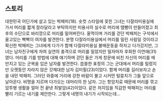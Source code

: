 ## 스토리



 대한민국 어딘가에 살고 있는 박패피(18). 숏컷 스타일에 꽂힌 그녀는 다잘라미용실에 가서 머리를 짧게 잘라달라고 부탁하지만 미용사의 실수로 머리에 땜빵이 만들어졌고 최후의 수단으로 바리깡으로 머리를 밀어버린다. 울먹이며 거리를 걷던 박패피는 구석에서 울고있는 빡빡이 여자를 발견한다. 분명 다잘라미용실에서 머리를 밀린 사람일 것이라고 확신한 박패피는 그녀에게 다가가 함께 다잘라미용실 불매운동을 하자고 다가갔지만, 그녀는 남자친구에게 차여 실연의 충격으로 머리를 밀었지만 밀자마자 후회한 이연애(31)였다. 머리를 기를 방법에 대해 얘기하며 걷던 둘은 가게 창문에 비친 자신의 머리를 매만지고 있는 군복을 입은 남자를 발견한다. 씁쓸한 표정의 그는 군대에서 머리를 밀렸지만 오랫동안 자라지 않은 갓제대한 남자 김미필(23)이었다. 함께 머리를 길러보자고 손을 내민 박패피. 그러던 와중에 거리에 강한 바람이 불고 시커먼 털뭉치가 그들 앞으로 날아온다. 비명을 지르며 다가오는 대머리의 한 남자. 그는 항암치료 때문에 머리를 깎고 암투병 생활을 얼마 전 끝낸 최발암(42)이었다. 같은 처지임을 직감한 박패피는 머리를 빨리 기르는 내기를 제안한다. 그렇게 네명의 내기가 시작되는데… 